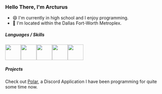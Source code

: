 ### Hello There, I'm Arcturus

-  :smile: I'm currently in high school and I enjoy programming.
-  :round_pushpin: I'm located within the Dallas Fort-Worth Metroplex.

##### Languages / Skills
<img src="https://cdn.icon-icons.com/icons2/2107/PNG/512/file_type_matlab_icon_130398.png" width="50" height="50"><img src="https://img.icons8.com/color/452/javascript--v1.png" width="50" height="50"><img src="https://cdn.iconscout.com/icon/free/png-256/java-60-1174953.png" width = "50" height = "50"><img src="https://upload.wikimedia.org/wikipedia/commons/thumb/3/3f/Git_icon.svg/1024px-Git_icon.svg.png" width = "50" height = "50"><img src="https://cdn.iconscout.com/icon/free/png-512/node-js-1-1174935.png" width = "50" height = "50">

##### Projects
Check out [Polar](https://github.com/Arcturusss/Polar-Discord), a Discord Application I have been programming for quite some time now. 
